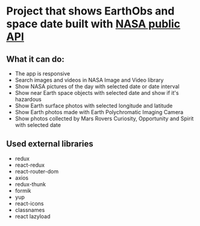 # Project that shows EarthObs and space date built with [NASA public API](https://api.nasa.gov/)

## What it can do:
- The app is responsive
- Search images and videos in NASA Image and Video library
- Show NASA pictures of the day with selected date or date interval
- Show near Earth space objects with selected date and show if it's hazardous
- Show Earth surface photos with selected longitude and latitude
- Show Earth photos made with Earth Polychromatic Imaging Camera
- Show photos collected by Mars Rovers Curiosity, Opportunity and Spirit with selected date

## Used external libraries
- redux
- react-redux
- react-router-dom
- axios
- redux-thunk
- formik
- yup
- react-icons
- classnames
- react lazyload
